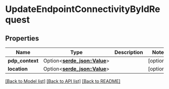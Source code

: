 # UpdateEndpointConnectivityByIdRequest

## Properties

Name | Type | Description | Notes
------------ | ------------- | ------------- | -------------
**pdp_context** | Option<[**serde_json::Value**](.md)> |  | [optional]
**location** | Option<[**serde_json::Value**](.md)> |  | [optional]

[[Back to Model list]](../README.md#documentation-for-models) [[Back to API list]](../README.md#documentation-for-api-endpoints) [[Back to README]](../README.md)



